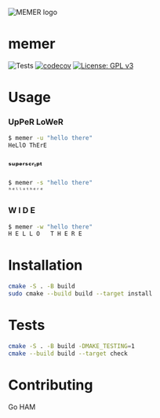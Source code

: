 ![MEMER logo](images/logo.png)

# memer
![Tests](https://github.com/iwishiwasaneagle/memer/workflows/Tests/badge.svg) [![codecov](https://codecov.io/gh/iwishiwasaneagle/memer/branch/master/graph/badge.svg?token=970I6T4QV0)](https://codecov.io/gh/iwishiwasaneagle/memer) [![License: GPL v3](https://img.shields.io/badge/License-GPLv3-blue.svg)](https://www.gnu.org/licenses/gpl-3.0)

# Usage
### UpPeR LoWeR 
```bash
$ memer -u "hello there"
HeLlO ThErE
```
### ˢᵘᵖᵉʳˢᶜʳᶦᵖᵗ
```bash
$ memer -s "hello there"
ʰᵉˡˡᵒᵗʰᵉʳᵉ
```
### W I D E
```bash
$ memer -w "hello there"
H E L L O   T H E R E
```

# Installation

```bash
cmake -S . -B build
sudo cmake --build build --target install
```

# Tests

```bash
cmake -S . -B build -DMAKE_TESTING=1
cmake --build build --target check
```

# Contributing

Go HAM
